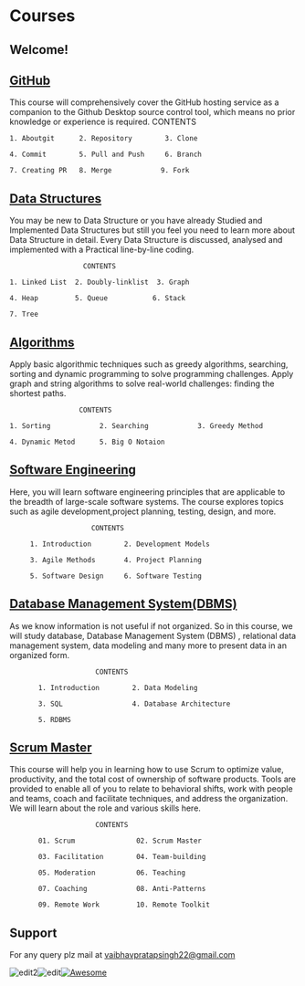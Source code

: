 # Courses

## Welcome!

## [GitHub](1-github)

This course will comprehensively cover the GitHub hosting service as a companion to the Github Desktop source control tool, which means no prior knowledge or experience is required.
CONTENTS

    1. Aboutgit      2. Repository        3. Clone

    4. Commit        5. Pull and Push     6. Branch

    7. Creating PR   8. Merge            9. Fork

## [Data Structures](2-datastructure)

You may be new to Data Structure or you have already Studied and Implemented Data Structures but still you feel you need to learn more about Data Structure in detail. Every Data Structure is discussed, analysed and implemented with a Practical line-by-line coding.

                      CONTENTS

    1. Linked List  2. Doubly-linklist  3. Graph

    4. Heap         5. Queue           6. Stack

    7. Tree

## [Algorithms](3-algorithms)

Apply basic algorithmic techniques such as greedy algorithms, searching, sorting and dynamic programming to solve programming challenges.
Apply graph and string algorithms to solve real-world challenges: finding the shortest paths.

                     CONTENTS

    1. Sorting            2. Searching            3. Greedy Method

    4. Dynamic Metod      5. Big O Notaion

## [Software Engineering](4-software-engineering)

Here, you will learn software engineering principles that are applicable to the breadth of large-scale software systems. The course explores topics such as agile development,project planning, testing, design, and more.

                        CONTENTS

         1. Introduction        2. Development Models

         3. Agile Methods       4. Project Planning

         5. Software Design     6. Software Testing

## [Database Management System(DBMS)](5-dbms)

As we know information is not useful if not organized. So in this course, we will study database, Database Management System (DBMS) , relational data management system, data modeling and many more to present data in an organized form.

                         CONTENTS

           1. Introduction        2. Data Modeling

           3. SQL                 4. Database Architecture

           5. RDBMS

## [Scrum Master](7-scrum-master-role)

This course will help you in learning how to use Scrum to optimize value, productivity, and the total cost of ownership of software products. Tools are provided to enable all of you to relate to behavioral shifts, work with people and teams, coach and facilitate techniques, and address the organization. We will learn about the role and various skills here.

                         CONTENTS

           01. Scrum               02. Scrum Master

           03. Facilitation        04. Team-building

           05. Moderation          06. Teaching

           07. Coaching            08. Anti-Patterns

           09. Remote Work         10. Remote Toolkit

## Support

For any query plz mail at vaibhavpratapsingh22@gmail.com

![edit2](https://img.shields.io/static/v1?label=Topic&message=Introduction&color=orange)![edit](https://img.shields.io/static/v1?label=PRs&message=Welcome&color=<COLOR>)[![Awesome](https://cdn.rawgit.com/sindresorhus/awesome/d7305f38d29fed78fa85652e3a63e154dd8e8829/media/badge.svg)](https://github.com/sindresorhus/awesome#readme)
